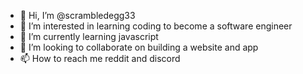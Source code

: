 - 👋 Hi, I’m @scrambledegg33
- 👀 I’m interested in learning coding to become a software engineer
- 🌱 I’m currently learning javascript
- 💞️ I’m looking to collaborate on building a website and app
- 📫 How to reach me reddit and discord

<!---
scrambledegg33/scrambledegg33 is a ✨ special ✨ repository because its `README.md` (this file) appears on your GitHub profile.
You can click the Preview link to take a look at your changes.
--->
